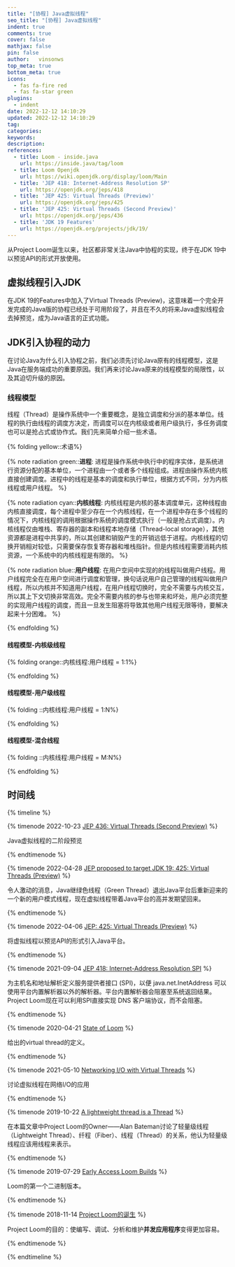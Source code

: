 ```yaml
---
title: "[协程] Java虚拟线程"
seo_title: "[协程] Java虚拟线程"
indent: true
comments: true
cover: false
mathjax: false
pin: false
author:   vinsonws
top_meta: true      
bottom_meta: true   
icons:
  - fas fa-fire red
  - fas fa-star green
plugins:
  - indent
date: 2022-12-12 14:10:29
updated: 2022-12-12 14:10:29
tag:
categories:
keywords:
description:
references:
  - title: Loom - inside.java
    url: https://inside.java/tag/loom
  - title: Loom Openjdk
    url: https://wiki.openjdk.org/display/loom/Main
  - title: 'JEP 418: Internet-Address Resolution SP'
    url: https://openjdk.org/jeps/418
  - title: 'JEP 425: Virtual Threads (Preview)'
    url: https://openjdk.org/jeps/425
  - title: 'JEP 425: Virtual Threads (Second Preview)'
    url: https://openjdk.org/jeps/436
  - title: 'JDK 19 Features'
    url: https://openjdk.org/projects/jdk/19/
---
```

从Project Loom诞生以来，社区都非常关注Java中协程的实现，终于在JDK 19中以预览API的形式开放使用。
 <!-- more -->

## 虚拟线程引入JDK

在JDK 19的Features中加入了Virtual Threads (Preview)，这意味着一个完全开发完成的Java版的协程已经处于可用阶段了，并且在不久的将来Java虚拟线程会去掉预览，成为Java语言的正式功能。

## JDK引入协程的动力

在讨论Java为什么引入协程之前，我们必须先讨论Java原有的线程模型，这是Java在服务端成功的重要原因。我们再来讨论Java原来的线程模型的局限性，以及其迫切升级的原因。

### 线程模型

线程（Thread）是操作系统中一个重要概念，是独立调度和分派的基本单位。线程的执行由线程的调度方决定，而调度可以在内核级或者用户级执行，多任务调度也可以是抢占式或协作式。我们先来简单介绍一些术语。

{% folding yellow::术语%}

{% note radiation green::**进程**: 进程是操作系统中执行中的程序实体，是系统进行资源分配的基本单位，一个进程由一个或者多个线程组成。进程由操作系统内核直接创建调度。进程中的线程是基本的调度和执行单位，根据方式不同，分为内核线程或用户线程。 %}

{% note radiation cyan::**内核线程**: 内核线程是内核的基本调度单元，这种线程由内核直接调度，每个进程中至少存在一个内核线程，在一个进程中存在多个线程的情况下，内核线程的调用根据操作系统的调度模式执行（一般是抢占式调度）。内核线程仅由堆栈、寄存器的副本和线程本地存储（Thread-local storage），其他资源都是进程中共享的，所以其创建和销毁产生的开销远低于进程。内核线程的切换开销相对较低，只需要保存恢复寄存器和堆栈指针。但是内核线程需要消耗内核资源，一个系统中的内核线程是有限的。 %}

{% note radiation blue::**用户线程**: 在用户空间中实现的的线程叫做用户线程。用户线程完全在在用户空间进行调度和管理，换句话说用户自己管理的线程叫做用户线程，所以内核并不知道用户线程，在用户线程切换时，完全不需要与内核交互，所以其上下文切换非常高效。完全不需要内核的参与也带来和坏处，用户必须完整的实现用户线程的调度，而且一旦发生阻塞将导致其他用户线程无限等待，要解决起来十分困难。 %}

{% endfolding %}

#### 线程模型-内核级线程

{% folding orange::内核线程:用户线程 = 1:1%}

{% endfolding %}

#### 线程模型-用户级线程

{% folding ::内核线程:用户线程 = 1:N%}

{% endfolding %}

#### 线程模型-混合线程

{% folding ::内核线程:用户线程 = M:N%}

{% endfolding %}

## 时间线

{% timeline %}

{% timenode 2022-10-23 [JEP 436: Virtual Threads (Second Preview)](https://openjdk.org/jeps/436) %}

Java虚拟线程的二阶段预览

{% endtimenode %}

{% timenode 2022-04-28 [JEP proposed to target JDK 19: 425: Virtual Threads (Preview)](https://mail.openjdk.org/pipermail/jdk-dev/2022-April/006530.html) %}

令人激动的消息，Java继绿色线程（Green Thread）退出Java平台后重新迎来的一个新的用户模式线程，现在虚拟线程带着Java平台的高并发期望回来。

{% endtimenode %}

{% timenode 2022-04-06 [JEP: 425: Virtual Threads (Preview)](https://openjdk.org/jeps/425) %}

将虚拟线程以预览API的形式引入Java平台。

{% endtimenode %}

{% timenode 2021-09-04 [JEP 418: Internet-Address Resolution SPI](https://openjdk.org/jeps/418) %}

为主机名和地址解析定义服务提供者接口 (SPI)，以便 java.net.InetAddress 可以使用平台内置解析器以外的解析器。平台内置解析器会阻塞至系统返回结果。Project Loom现在可以利用SPI直接实现 DNS 客户端协议，而不会阻塞。

{% endtimenode %}

{% timenode 2020-04-21 [State of Loom](https://cr.openjdk.java.net/~rpressler/loom/loom/sol1_part1.html) %}

给出的virtual thread的定义。

{% endtimenode %}

{% timenode 2021-05-10 [Networking I/O with Virtual Threads](https://inside.java/2021/05/10/networking-io-with-virtual-threads/) %}

讨论虚拟线程在网络I/O的应用

{% endtimenode %}

{% timenode 2019-10-22 [A lightweight thread is a Thread](https://mail.openjdk.org/pipermail/loom-dev/2019-October/000796.html) %}

在本篇文章中Project Loom的Owner——Alan Bateman讨论了轻量级线程（Lightweight Thread）、纤程（Fiber）、线程（Thread）的关系，他认为轻量级线程应该用线程来表示。

{% endtimenode %}

{% timenode 2019-07-29 [Early Access Loom Builds](https://mail.openjdk.org/pipermail/loom-dev/2019-July/000633.html) %}

Loom的第一个二进制版本。

{% endtimenode %}

{% timenode 2018-11-14 [Project Loom的诞生](https://inside.java/2018/11/14/loomdevoxx/) %}

Project Loom的目的：使编写、调试、分析和维护**并发应用程序**变得更加容易。

{% endtimenode %}

{% endtimeline %}
